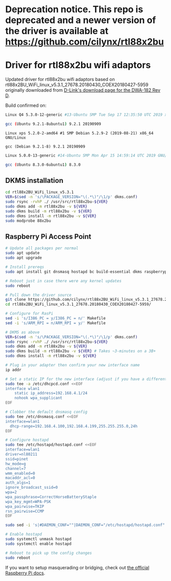 # Deprecation notice. This repo is deprecated and a newer version of the driver is available at https://github.com/cilynx/rtl88x2bu



# Driver for rtl88x2bu wifi adaptors

Updated driver for rtl88x2bu wifi adaptors based on rtl88x2BU_WiFi_linux_v5.3.1_27678.20180430_COEX20180427-5959 originally downloaded from [D-Link's download page for the DWA-182 Rev D](https://support.dlink.com/ProductInfo.aspx?m=DWA-182).

Build confirmed on:

```bash
Linux Q4 5.3.0-12-generic #13-Ubuntu SMP Tue Sep 17 12:35:50 UTC 2019 x86_64 x86_64 x86_64 GNU/Linux

gcc (Ubuntu 9.2.1-8ubuntu1) 9.2.1 20190909
```
```
Linux xps 5.2.0-2-amd64 #1 SMP Debian 5.2.9-2 (2019-08-21) x86_64 GNU/Linux

gcc (Debian 9.2.1-8) 9.2.1 20190909
```
```bash
Linux 5.0.0-13-generic #14-Ubuntu SMP Mon Apr 15 14:59:14 UTC 2019 GNU/Linux

gcc (Ubuntu 8.3.0-6ubuntu1) 8.3.0
```

## DKMS installation

```bash
cd rtl88x2BU_WiFi_linux_v5.3.1
VER=$(sed -n 's/\PACKAGE_VERSION="\(.*\)"/\1/p' dkms.conf)
sudo rsync -rvhP ./ /usr/src/rtl88x2bu-${VER}
sudo dkms add -m rtl88x2bu -v ${VER}
sudo dkms build -m rtl88x2bu -v ${VER}
sudo dkms install -m rtl88x2bu -v ${VER}
sudo modprobe 88x2bu
```

## Raspberry Pi Access Point

```bash
# Update all packages per normal
sudo apt update
sudo apt upgrade

# Install prereqs
sudo apt install git dnsmasq hostapd bc build-essential dkms raspberrypi-kernel-headers

# Reboot just in case there were any kernel updates
sudo reboot

# Pull down the driver source
git clone https://github.com/cilynx/rtl88x2BU_WiFi_linux_v5.3.1_27678.20180430_COEX20180427-5959.git
cd rtl88x2BU_WiFi_linux_v5.3.1_27678.20180430_COEX20180427-5959/

# Configure for RasPi
sed -i 's/I386_PC = y/I386_PC = n/' Makefile
sed -i 's/ARM_RPI = n/ARM_RPI = y/' Makefile

# DKMS as above
VER=$(sed -n 's/\PACKAGE_VERSION="\(.*\)"/\1/p' dkms.conf)
sudo rsync -rvhP ./ /usr/src/rtl88x2bu-${VER}
sudo dkms add -m rtl88x2bu -v ${VER}
sudo dkms build -m rtl88x2bu -v ${VER} # Takes ~3-minutes on a 3B+
sudo dkms install -m rtl88x2bu -v ${VER}

# Plug in your adapter then confirm your new interface name
ip addr

# Set a static IP for the new interface (adjust if you have a different interface name or preferred IP)
sudo tee -a /etc/dhcpcd.conf <<EOF
interface wlan1
    static ip_address=192.168.4.1/24
    nohook wpa_supplicant
EOF

# Clobber the default dnsmasq config
sudo tee /etc/dnsmasq.conf <<EOF
interface=wlan1
  dhcp-range=192.168.4.100,192.168.4.199,255.255.255.0,24h
EOF

# Configure hostapd
sudo tee /etc/hostapd/hostapd.conf <<EOF
interface=wlan1
driver=nl80211
ssid=pinet
hw_mode=g
channel=7
wmm_enabled=0
macaddr_acl=0
auth_algs=1
ignore_broadcast_ssid=0
wpa=2
wpa_passphrase=CorrectHorseBatteryStaple
wpa_key_mgmt=WPA-PSK
wpa_pairwise=TKIP
rsn_pairwise=CCMP
EOF

sudo sed -i 's|#DAEMON_CONF=""|DAEMON_CONF="/etc/hostapd/hostapd.conf"|' /etc/default/hostapd

# Enable hostapd
sudo systemctl unmask hostapd
sudo systemctl enable hostapd

# Reboot to pick up the config changes
sudo reboot
```

If you want to setup masquerading or bridging, check out [the official Raspberry Pi docs](https://www.raspberrypi.org/documentation/configuration/wireless/access-point.md).
